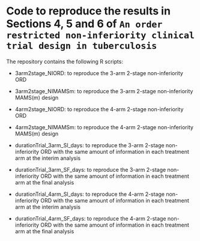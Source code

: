 # Code to reproduce the results in Sections 4, 5 and 6 of `An order restricted non-inferiority clinical trial design in tuberculosis`

The repository contains the following R scripts:

- 3arm2stage_NIORD: to reproduce the 3-arm 2-stage non-inferiority ORD
- 3arm2stage_NIMAMSm: to reproduce the 3-arm 2-stage non-inferiority MAMS(m) design

- 4arm2stage_NIORD: to reproduce the 4-arm 2-stage non-inferiority ORD
- 4arm2stage_NIMAMSm: to reproduce the 4-arm 2-stage non-inferiority MAMS(m) design

- durationTrial_3arm_SI_days: to reproduce the 3-arm 2-stage non-inferiority ORD with the same amount of information in each treatment arm at the interim analysis
- durationTrial_3arm_SF_days: to reproduce the 3-arm 2-stage non-inferiority ORD with the same amount of information in each treatment arm at the final analysis

- durationTrial_4arm_SI_days: to reproduce the 4-arm 2-stage non-inferiority ORD with the same amount of information in each treatment arm at the interim analysis
- durationTrial_4arm_SF_days: to reproduce the 4-arm 2-stage non-inferiority ORD with the same amount of information in each treatment arm at the final analysis



